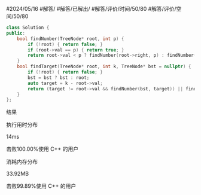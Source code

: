 #2024/05/16 #解答/ #解答/已解出/ #解答/评价/时间/50/80 #解答/评价/空间/50/80

``` cpp
class Solution {
public:
	bool findNumber(TreeNode* root, int p) {
		if (!root) { return false; }
		if (root->val == p) { return true; }
		return root->val < p ? findNumber(root->right, p) : findNumber(root->left, p);
	}
	bool findTarget(TreeNode* root, int k, TreeNode* bst = nullptr) {
		if (!root) { return false; }
		bst = bst ? bst : root;
		auto target = k - root->val;
		return (target != root->val && findNumber(bst, target)) || findTarget(root->left, k, bst) || findTarget(root->right, k, bst);
	}
};
```

结果

执行用时分布

14ms

击败100.00%使用 C++ 的用户

消耗内存分布

33.92MB

击败99.89%使用 C++ 的用户